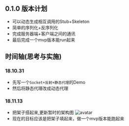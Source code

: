 ## 0.1.0 版本计划
+ 可以动态生成相互调用的Stub+Skeleton
+ 简单的序列化+反序列化
+ 完成服务器端+客户端之间的通讯
+ 最后完成一个mvp版本能run起来

## 时间轴(思考与实施)
### 18.10.31
+ 先写一个<code>Socket+反射+静态代理</code>的Demo
+ 然后将静态代理改成动态代理

### 18.11.13
+ 把架子搭起来,更新暂时的架构图
![avatar](http://pi4y182v0.bkt.clouddn.com/Triple-Structure.jpg)
+ 现在的目标应该是把架子填起来，做一个mvp版本能跑起来
